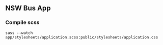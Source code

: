 ## NSW Bus App

### Compile scss

    sass --watch app/stylesheets/application.scss:public/stylesheets/application.css
